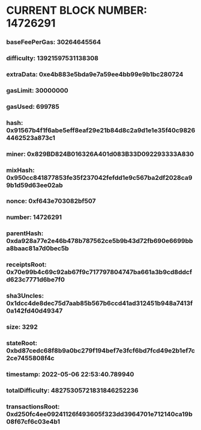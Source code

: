 # CURRENT BLOCK NUMBER: 14726291

### baseFeePerGas: 30264645564
### difficulty: 13921597531138308
### extraData: 0xe4b883e5bda9e7a59ee4bb99e9b1bc280724
### gasLimit: 30000000
### gasUsed: 699785
### hash: 0x91567b4f1f6abe5eff8eaf29e21b84d8c2a9d1e1e35f40c98264462523a873c1
### miner: 0x829BD824B016326A401d083B33D092293333A830
### mixHash: 0x950cc841877853fe35f237042fefdd1e9c567ba2df2028ca99b1d59d63ee02ab
### nonce: 0xf643e703082bf507
### number: 14726291
### parentHash: 0xda928a77e2e46b478b787562ce5b9b43d72fb690e6699bba8baac81a7d0bec5b
### receiptsRoot: 0x70e99b4c69c92ab67f9c717797804747ba661a3b9cd8ddcfd623c7771d6be7f0
### sha3Uncles: 0x1dcc4de8dec75d7aab85b567b6ccd41ad312451b948a7413f0a142fd40d49347
### size: 3292
### stateRoot: 0xbd87cedc68f8b9a0bc279f194bef7e3fcf6bd7fcd49e2b1ef7c2ce7455808f4c
### timestamp: 2022-05-06 22:53:40.789940
### totalDifficulty: 48275305721831846252236
### transactionsRoot: 0xd250fc4ee09241126f493605f323dd3964701e712140ca19b08f67cf6c03e4b1

